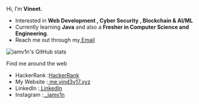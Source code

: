 Hi, I’m <b>Vineet.</b>
-  Interested in <b>Web Development , Cyber Security , Blockchain & AI/ML</b>
-  Currently learning <b>Java</b> and also a <b>Fresher in Computer Science and Engineering</b>.
-  Reach me out through my<a href="mailto:vind3v17@gmail.com"> Email </a>

![iamv1n's GitHub stats](https://github-readme-stats.vercel.app/api?username=iamv1n&theme=algolia&show_icons=true)

Find me around the web 
- HackerRank :<a href="https://www.hackerrank.com/vind3v17">HackerRank </a>
- My Website :<a href="http://me.vind3v17.xyz"> me.vind3v17.xyz </a> 
- LinkedIn   :<a href="https://www.linkedin.com/in//"> LinkedIn</a> 
- Instagram  :<a href="https://www.instagram.com/_iamv1n"> _iamv1n</a> 


<!---
vind3v17/vind3v17 is a special ✨ repository because its `README.md` (this file) appears on your GitHub profile.
You can click the Preview link to take a look at your changes.
--->


